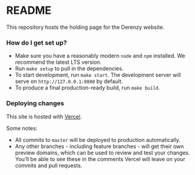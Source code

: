 # README

This repository hosts the holding page for the Derenzy website.

### How do I get set up?

- Make sure you have a reasonably modern `node` and `npm` installed. We recommend the latest LTS version.
- Run `make setup` to pull in the dependencies.
- To start development, run `make start`. The development server will serve on `http://127.0.0.1:8080` by default.
- To produce a final production-ready build, run `make build`.

### Deploying changes

This site is hosted with [Vercel](https://vercel.com/space48/derenzy-holding-page).

Some notes:

- All commits to `master` will be deployed to production automatically.
- Any other branches - including feature branches - will get their own preview domains, which can be used to review and test your changes. You'll be able to see these in the comments Vercel will leave on your commits and pull requests.
